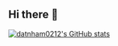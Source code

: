 ## Hi there 👋

[![datnham0212's GitHub stats](https://github-readme-stats.vercel.app/api?username=datnham0212&show_icons=true)](https://github.com/datnham0212/github-readme-stats&show_icons=true)

<!--
**datnham0212/datnham0212** is a ✨ _special_ ✨ repository because its `README.md` (this file) appears on your GitHub profile.

Here are some ideas to get you started:

- 🔭 I’m currently working on ...
- 🌱 I’m currently learning ...
- 👯 I’m looking to collaborate on ...
- 🤔 I’m looking for help with ...
- 💬 Ask me about ...
- 📫 How to reach me: ...
- 😄 Pronouns: ...
- ⚡ Fun fact: ...
-->
